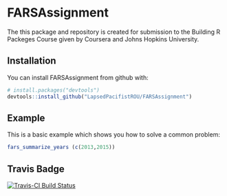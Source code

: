 # FARSAssignment

The this package and repository is created for submission to the Building R Packeges Course given by Coursera and Johns Hopkins University.

## Installation

You can install FARSAssignment from github with:


``` r
# install.packages("devtools")
devtools::install_github("LapsedPacifistROU/FARSAssignment")
```

## Example

This is a basic example which shows you how to solve a common problem:

``` r
fars_summarize_years (c(2013,2015))
```
## Travis Badge

[![Travis-CI Build Status](https://travis-ci.org/LapsedPacifistROU/FARSAssignment.svg?branch=master)](https://travis-ci.org/LapsedPacifistROU/FARSAssignment)
